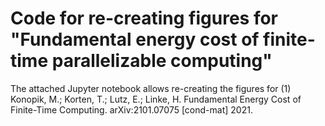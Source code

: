 # Code for re-creating figures for "Fundamental energy cost of finite-time parallelizable computing"

The attached Jupyter notebook allows re-creating the figures for
(1) Konopik, M.; Korten, T.; Lutz, E.; Linke, H. Fundamental Energy Cost of Finite-Time Computing. arXiv:2101.07075 [cond-mat] 2021.


